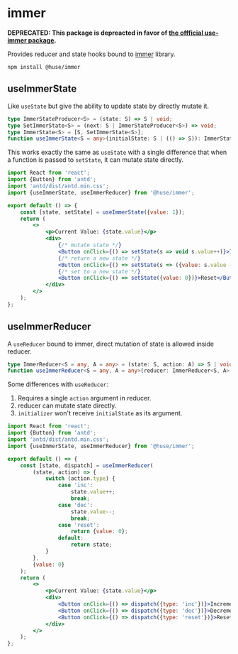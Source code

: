 # immer

**DEPRECATED: This package is depreacted in favor of [the offficial use-immer package](https://github.com/immerjs/use-immer).**

Provides reducer and state hooks bound to [immer](https://github.com/immerjs/immer) library.

```shell
npm install @huse/immer
```

## useImmerState

Like `useState` but give the ability to update state by directly mutate it.

```typescript
type ImmerStateProducer<S> = (state: S) => S | void;
type SetImmerState<S> = (next: S | ImmerStateProducer<S>) => void;
type ImmerState<S> = [S, SetImmerState<S>];
function useImmerState<S = any>(initialState: S | (() => S)): ImmerState<S>;
```

This works exactly the same as `useState` with a single difference that when a function is passed to `setState`, it can mutate state directly.

```jsx
import React from 'react';
import {Button} from 'antd';
import 'antd/dist/antd.min.css';
import {useImmerState, useImmerReducer} from '@huse/immer';

export default () => {
    const [state, setState] = useImmerState({value: 1});
    return (
        <>
            <p>Current Value: {state.value}</p>
            <div>
                {/* mutate state */}
                <Button onClick={() => setState(s => void s.value++)}>Increment</Button>
                {/* return a new state */}
                <Button onClick={() => setState(s => ({value: s.value - 1}))}>Decrement</Button>
                {/* set to a new state */}
                <Button onClick={() => setState({value: 0})}>Reset</Button>
            </div>
        </>
    );
};
```

## useImmerReducer

A `useReducer` bound to immer, direct mutation of state is allowed inside reducer.

```typescript
type ImmerReducer<S = any, A = any> = (state: S, action: A) => S | void;
function useImmerReducer<S = any, A = any>(reducer: ImmerReducer<S, A>, initialState: S, initializer?: () => S): [S, Dispatch<S>];
```

Some differences with `useReducer`:

1. Requires a single `action` argument in reducer.
2. reducer can mutate state directly.
3. `initializer` won't receive `initialState` as its argument.

```jsx
import React from 'react';
import {Button} from 'antd';
import 'antd/dist/antd.min.css';
import {useImmerState, useImmerReducer} from '@huse/immer';

export default () => {
    const [state, dispatch] = useImmerReducer(
        (state, action) => {
            switch (action.type) {
                case 'inc':
                    state.value++;
                    break;
                case 'dec':
                    state.value--;
                    break;
                case 'reset':
                    return {value: 0};
                default:
                    return state;
            }
        },
        {value: 0}
    );
    return (
        <>
            <p>Current Value: {state.value}</p>
            <div>
                <Button onClick={() => dispatch({type: 'inc'})}>Increment</Button>
                <Button onClick={() => dispatch({type: 'dec'})}>Decrement</Button>
                <Button onClick={() => dispatch({type: 'reset'})}>Reset</Button>
            </div>
        </>
    );
};
```
